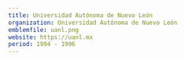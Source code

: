 ```yaml
---
title: Universidad Autónoma de Nuevo León
organization: Universidad Autónoma de Nuevo León
emblemfile: uanl.png
website: https://uanl.mx
period: 1994 - 1996
---
```


